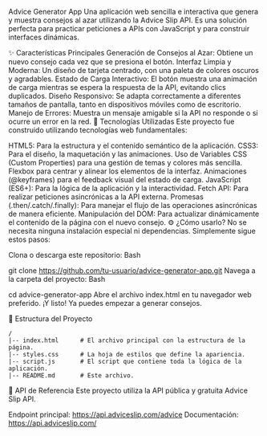 Advice Generator App
Una aplicación web sencilla e interactiva que genera y muestra consejos al azar utilizando la Advice Slip API. Es una solución perfecta para practicar peticiones a APIs con JavaScript y para construir interfaces dinámicas.

✨ Características Principales
Generación de Consejos al Azar: Obtiene un nuevo consejo cada vez que se presiona el botón.
Interfaz Limpia y Moderna: Un diseño de tarjeta centrado, con una paleta de colores oscuros y agradables.
Estado de Carga Interactivo: El botón muestra una animación de carga mientras se espera la respuesta de la API, evitando clics duplicados.
Diseño Responsivo: Se adapta correctamente a diferentes tamaños de pantalla, tanto en dispositivos móviles como de escritorio.
Manejo de Errores: Muestra un mensaje amigable si la API no responde o si ocurre un error en la red.
🚀 Tecnologías Utilizadas
Este proyecto fue construido utilizando tecnologías web fundamentales:

HTML5: Para la estructura y el contenido semántico de la aplicación.
CSS3: Para el diseño, la maquetación y las animaciones.
Uso de Variables CSS (Custom Properties) para una gestión de temas y colores más sencilla.
Flexbox para centrar y alinear los elementos de la interfaz.
Animaciones (@keyframes) para el feedback visual del estado de carga.
JavaScript (ES6+): Para la lógica de la aplicación y la interactividad.
Fetch API: Para realizar peticiones asincrónicas a la API externa.
Promesas (.then/.catch/.finally): Para manejar el flujo de las operaciones asincrónicas de manera eficiente.
Manipulación del DOM: Para actualizar dinámicamente el contenido de la página con el nuevo consejo.
⚙️ ¿Cómo usarlo?
No se necesita ninguna instalación especial ni dependencias. Simplemente sigue estos pasos:

Clona o descarga este repositorio:
Bash

git clone https://github.com/tu-usuario/advice-generator-app.git
Navega a la carpeta del proyecto:
Bash

cd advice-generator-app
Abre el archivo index.html en tu navegador web preferido.
¡Y listo! Ya puedes empezar a generar consejos.

📂 Estructura del Proyecto

```
/
|-- index.html      # El archivo principal con la estructura de la página.
|-- styles.css      # La hoja de estilos que define la apariencia.
|-- script.js       # El script que contiene toda la lógica de la aplicación.
|-- README.md       # Este archivo.
```
🔗 API de Referencia
Este proyecto utiliza la API pública y gratuita Advice Slip API.

Endpoint principal: https://api.adviceslip.com/advice
Documentación: https://api.adviceslip.com/